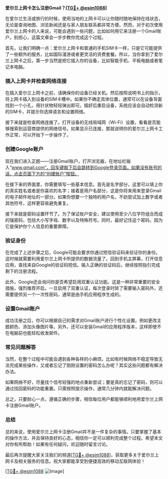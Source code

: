 **爱尔兰上网卡怎么注册Gmail？[[TG💪+ @esim1088](https://t.me/s/esim1088)]**

在爱尔兰生活或旅行的时候，使用当地的上网卡可以让你随时随地保持在线状态，无论是查询地图、浏览新闻还是与家人朋友联系都非常方便。然而，对于初次使用爱尔兰上网卡的人来说，可能会遇到一些问题，比如如何用它来注册一个Gmail账户。别担心，这篇文章会一步步教你完成这个过程。

首先，让我们明确一点：爱尔兰上网卡和普通的手机SIM卡一样，只是它可能提供了一些额外的服务，比如国际漫游或者更灵活的资费套餐。所以，当你拿到了爱尔兰上网卡之后，第一步当然是把它插入你的设备，比如智能手机、平板电脑或者笔记本电脑。

### 插入上网卡并检查网络连接

在插入爱尔兰上网卡之前，请确保你的设备已经关机。然后按照说明书上的指示，将上网卡插入到设备的SIM卡槽中。如果你不确定具体位置，通常可以在设备背面找到一个小孔，用针状物轻轻弹出即可。插好后重启设备，系统应该会自动检测新的SIM卡，并提示你选择语言和设置网络。

接下来就是检查网络连接了。打开设备的无线局域网（Wi-Fi）设置，看看是否能够搜索到运营商提供的网络信号。如果显示已连接，那就说明你的爱尔兰上网卡工作正常，可以开始下一步操作了。

### 创建Google账户

现在我们进入正题——注册Gmail账户。打开浏览器，在地址栏输入“www.gmail.com”，回车键敲下后会跳转到Google登录页面。如果没有账号的话，点击页面下方的“创建账户”按钮。

在接下来的界面里，你需要填写一些基本信息。首先是名字部分，这里可以填上你的真实姓名或者是你喜欢的名字；接着是用户名部分，这是你将来用来登录Gmail的电子邮件地址的一部分。如果你想要一个独特的用户名，不妨尝试加上数字或者其他符号，这样更容易避免重复。

接下来就是密码设置环节了。为了保证账户安全，建议使用至少八位字符组合而成的强密码，包括大小写字母、数字以及特殊符号。同时，最好记住这个密码，因为它是保护你个人信息的重要屏障。

### 验证身份

在完成了上述步骤之后，Google可能会要求你通过短信验证码来验证你的身份。这时候就需要利用爱尔兰上网卡所提供的数据流量了。回到手机主屏幕，打开信息应用，查找来自Google的验证码短信。输入正确的验证码后，继续按照指引完成剩下的注册流程。

此外，Google还会询问你是否希望启用双重认证功能。这是一种非常重要的安全措施，强烈推荐开启。一旦启用了双重认证，每次登录时除了需要输入密码外，还需要提供另一个一次性密码，通常是由手机应用程序生成的。

### 设置Gmail账户

成功注册之后，你可以根据自己的需求对Gmail账户进行个性化设置。例如更改主题颜色、添加头像图片等。另外，还可以安装Gmail的应用程序版本，这样即使不在电脑前也能轻松收发邮件。

### 常见问题解答

当然，在整个过程中可能会遇到各种各样的小麻烦。比如有时候网络不稳定导致无法完成某些操作，又或者忘记了刚刚设置的密码怎么办呢？其实这些问题都有解决办法。

如果网络不好，尽量找个信号较强的地点重新尝试；要是真的忘记了密码，则可以通过找回密码的功能重置。只需按照提示操作，通常几分钟内就能解决问题。

总之，只要耐心一点，遵循正确的步骤，相信每位用户都能够顺利地用爱尔兰上网卡注册Gmail账户。

### 总结

总的来说，使用爱尔兰上网卡注册Gmail并不是一件复杂的事情。只要掌握了基本的操作方法，并且保持良好的心态，相信你一定可以顺利完成整个过程。希望本文对你有所帮助！如果有任何疑问，欢迎随时留言讨论。

最后再次提醒大家关注我们的频道[[TG💪+ @esim1088](https://t.me/s/esim1088)]，获取更多关于爱尔兰上网卡及相关服务的信息。祝大家都能享受到便捷高效的移动互联网体验！

[[TG💪+ @esim1088](https://t.me/s/esim1088) ![Image](https://i.postimg.cc/4NQfJmqS/Snipaste-2025-05-13-00-14-12.png)]